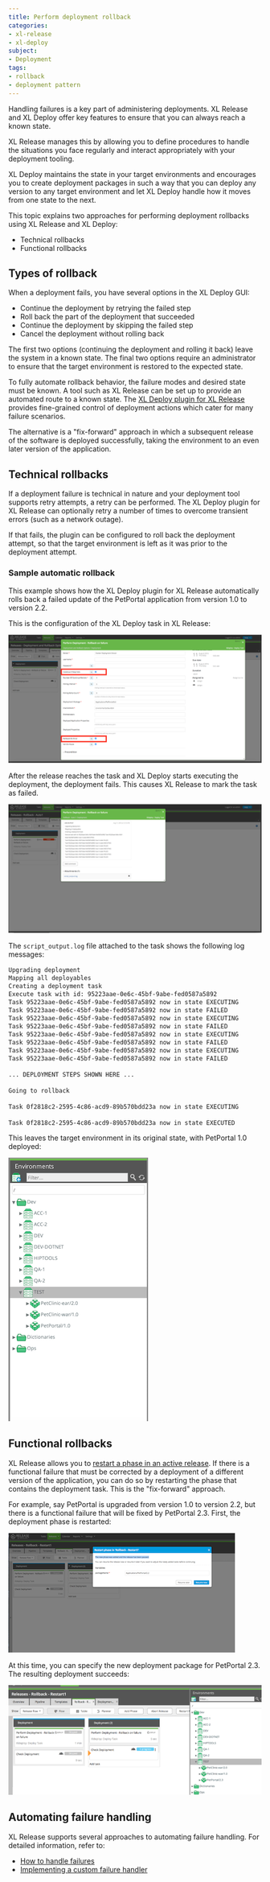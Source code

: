 ```yaml
---
title: Perform deployment rollback
categories:
- xl-release
- xl-deploy
subject:
- Deployment
tags:
- rollback
- deployment pattern
---
```


Handling failures is a key part of administering deployments. XL Release and XL Deploy offer key features to ensure that you can always reach a known state.

XL Release manages this by allowing you to define procedures to handle the situations you face regularly and interact appropriately with your deployment tooling.

XL Deploy maintains the state in your target environments and encourages you to create deployment packages in such a way that you can deploy any version to any target environment and let XL Deploy handle how it moves from one state to the next.

This topic explains two approaches for performing deployment rollbacks using XL Release and XL Deploy:

* Technical rollbacks
* Functional rollbacks

## Types of rollback

When a deployment fails, you have several options in the XL Deploy GUI:

* Continue the deployment by retrying the failed step
* Roll back the part of the deployment that succeeded
* Continue the deployment by skipping the failed step
* Cancel the deployment without rolling back

The first two options (continuing the deployment and rolling it back) leave the system in a known state. The final two options require an administrator to ensure that the target environment is restored to the expected state.

To fully automate rollback behavior, the failure modes and desired state must be known. A tool such as XL Release can be set up to provide an automated route to a known state. The [XL Deploy plugin for XL Release](https://github.com/xebialabs-community/xlr-xldeploy-plugin) provides fine-grained control of deployment actions which cater for many failure scenarios.

The alternative is a "fix-forward" approach in which a subsequent release of the software is deployed successfully, taking the environment to an even later version of the application.

## Technical rollbacks

If a deployment failure is technical in nature and your deployment tool supports retry attempts, a retry can be performed. The XL Deploy plugin for XL Release can optionally retry a number of times to overcome transient errors (such as a network outage).

If that fails, the plugin can be configured to roll back the deployment attempt, so that the target environment is left as it was prior to the deployment attempt.

### Sample automatic rollback

This example shows how the XL Deploy plugin for XL Release automatically rolls back a failed update of the PetPortal application from version 1.0 to version 2.2.

This is the configuration of the XL Deploy task in XL Release:

![Automatic Rollback](../images/rollback-automatic.png)

After the release reaches the task and XL Deploy starts executing the deployment, the deployment fails. This causes XL Release to mark the task as failed.

![Executing Rollback](../images/rollback-auto-execution.png)

The `script_output.log` file attached to the task shows the following log messages:

	Upgrading deployment 
	Mapping all deployables 
	Creating a deployment task 
	Execute task with id: 95223aae-0e6c-45bf-9abe-fed0587a5892
	Task 95223aae-0e6c-45bf-9abe-fed0587a5892 now in state EXECUTING 
	Task 95223aae-0e6c-45bf-9abe-fed0587a5892 now in state FAILED 
	Task 95223aae-0e6c-45bf-9abe-fed0587a5892 now in state EXECUTING 
	Task 95223aae-0e6c-45bf-9abe-fed0587a5892 now in state FAILED 
	Task 95223aae-0e6c-45bf-9abe-fed0587a5892 now in state EXECUTING 
	Task 95223aae-0e6c-45bf-9abe-fed0587a5892 now in state FAILED 
	Task 95223aae-0e6c-45bf-9abe-fed0587a5892 now in state EXECUTING 
	Task 95223aae-0e6c-45bf-9abe-fed0587a5892 now in state FAILED 
	
	... DEPLOYMENT STEPS SHOWN HERE ...      
	
	Going to rollback 
	
	Task 0f2818c2-2595-4c86-acd9-89b570bdd23a now in state EXECUTING 
	
	Task 0f2818c2-2595-4c86-acd9-89b570bdd23a now in state EXECUTED 

This leaves the target environment in its original state, with PetPortal 1.0 deployed:

![Result of Rollback](../images/rollback-auto-result.png)

## Functional rollbacks

XL Release allows you to [restart a phase in an active release](/xl-release/how-to/restart-a-phase-in-an-active-release.html). If there is a functional failure that must be corrected by a deployment of a different version of the application, you can do so by restarting the phase that contains the deployment task. This is the "fix-forward" approach.

For example, say PetPortal is upgraded from version 1.0 to version 2.2, but there is a functional failure that will be fixed by PetPortal 2.3. First, the deployment phase is restarted:

![Restart deployment phase](../images/rollback-restart-phase.png)

At this time, you can specify the new deployment package for PetPortal 2.3. The resulting deployment succeeds:

![Fix forward deployment](../images/rollback-restart-result.png)

## Automating failure handling

XL Release supports several approaches to automating failure handling. For detailed information, refer to:

* [How to handle failures](/xl-release/how-to/handle-failures-in-tasks.html)
* [Implementing a custom failure handler](/xl-release/how-to/implement-a-custom-failure-handler.html)
